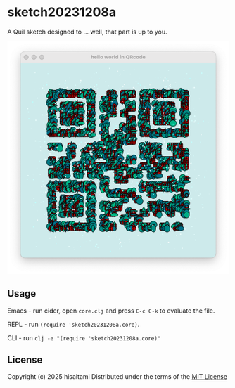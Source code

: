 # sketch20231208a

A Quil sketch designed to ... well, that part is up to you.

![](https://github.com/hisaitami/quil-sketches/blob/master/sketch20231208a/screen.png)

## Usage

Emacs - run cider, open `core.clj` and press `C-c C-k` to evaluate the file.

REPL - run `(require 'sketch20231208a.core)`.

CLI - run `clj -e "(require 'sketch20231208a.core)"`

## License

Copyright (c) 2025 hisaitami
Distributed under the terms of the [MIT License](LICENSE)

